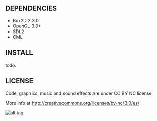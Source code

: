 
DEPENDENCIES
---

* Box2D 2.3.0
* OpenGL 3.3+
* SDL2
* CML


INSTALL
---
todo.


LICENSE
---
Code, graphics, music and sound effects are under CC BY NC license

More info at http://creativecommons.org/licenses/by-nc/3.0/es/

![alt tag](http://i.creativecommons.org/l/by/3.0/88x31.png)


